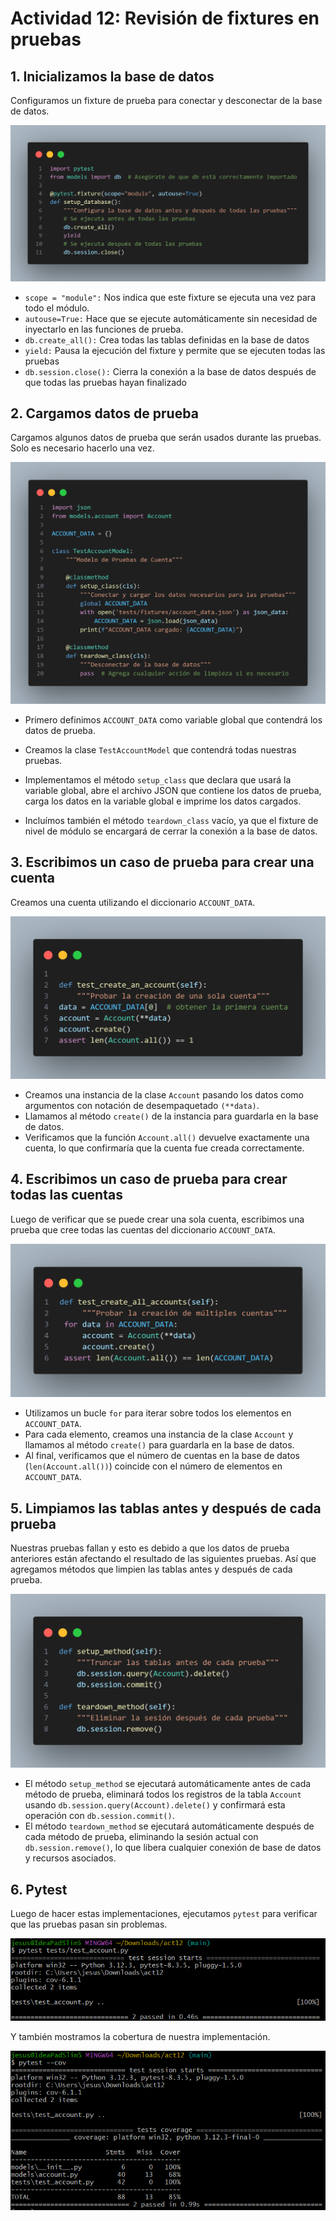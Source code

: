 # Actividad 12: Revisión de fixtures en pruebas

## 1. Inicializamos la base de datos

Configuramos un fixture de prueba para conectar y desconectar de la base de datos.

![](imgs/1.png)

- `scope = "module":` Nos indica que este fixture se ejecuta una vez para todo el módulo.
- `autouse=True:` Hace que se ejecute automáticamente sin necesidad de inyectarlo en las funciones de prueba.
- `db.create_all():` Crea todas las tablas definidas en la base de datos 
- `yield:` Pausa la ejecución del fixture y permite que se ejecuten todas las pruebas
- `db.session.close():` Cierra la conexión a la base de datos después de que todas las pruebas hayan finalizado

## 2. Cargamos datos de prueba

Cargamos algunos datos de prueba que serán usados durante las pruebas. Solo es necesario hacerlo una vez.

![](imgs/2.png)

- Primero definimos `ACCOUNT_DATA` como variable global que contendrá los datos de prueba.

- Creamos la clase `TestAccountModel` que contendrá todas nuestras pruebas.

- Implementamos el método `setup_class` que declara que usará la variable global, abre el archivo JSON que contiene los datos de prueba, carga los datos en la variable global e imprime los datos cargados.

- Incluímos también el método `teardown_class` vacío, ya que el fixture de nivel de módulo se encargará de cerrar la conexión a la base de datos.

## 3. Escribimos un caso de prueba para crear una cuenta

Creamos una cuenta utilizando el diccionario `ACCOUNT_DATA`.

![](imgs/3.png)

- Creamos una instancia de la clase `Account` pasando los datos como argumentos con notación de desempaquetado `(**data)`.
- Llamamos al método `create()` de la instancia para guardarla en la base de datos.
- Verificamos que la función `Account.all()` devuelve exactamente una cuenta, lo que confirmaría que la cuenta fue creada correctamente.

## 4. Escribimos un caso de prueba para crear todas las cuentas 

Luego de verificar que se puede crear una sola cuenta, escribimos una prueba que cree todas las cuentas del diccionario `ACCOUNT_DATA`.

![](imgs/4.png)

- Utilizamos un bucle `for` para iterar sobre todos los elementos en `ACCOUNT_DATA`.
- Para cada elemento, creamos una instancia de la clase `Account` y llamamos al método `create()` para guardarla en la base de datos.
- Al final, verificamos que el número de cuentas en la base de datos (`len(Account.all())`) coincide con el número de elementos en `ACCOUNT_DATA`.

## 5. Limpiamos las tablas antes y después de cada prueba

Nuestras pruebas fallan y esto es debido a que los datos de prueba anteriores están afectando el resultado de las siguientes pruebas. Así que agregamos métodos que limpien las tablas antes y después de cada prueba.

![](imgs/5.png)

- El método `setup_method` se ejecutará automáticamente antes de cada método de prueba, eliminará todos los registros de la tabla `Account` usando `db.session.query(Account).delete()` y confirmará esta operación con `db.session.commit()`.
- El método `teardown_method` se ejecutará automáticamente después de cada método de prueba, eliminando la sesión actual con `db.session.remove()`, lo que libera cualquier conexión de base de datos y recursos asociados.

## 6. Pytest

Luego de hacer estas implementaciones, ejecutamos `pytest` para verificar que las pruebas pasan sin problemas.

![](imgs/6.png)

Y también mostramos la cobertura de nuestra implementación.

![](imgs/7.png)